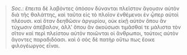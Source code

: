 

>  *Soc.*: ἔπειτα δὲ λαβόντες ὁπόσον δύνανται πλεῖστον ἄγουσιν αὐτὸν διὰ τῆς θαλάττης, καὶ ταῦτα εἰς τὸ πλοῖον ἐνθέμενοι ἐν ᾧπερ αὐτοὶ πλέουσι. καὶ ὅταν δεηθῶσιν ἀργυρίου, οὐκ εἰκῇ αὐτὸν ὅπου ἂν τύχωσιν ἀπέβαλον, ἀλλ' ὅπου ἂν ἀκούσωσι τιμᾶσθαί τε μάλιστα τὸν σῖτον καὶ περὶ πλείστου αὐτὸν ποιῶνται οἱ ἄνθρωποι, τούτοις αὐτὸν ἄγοντες παραδιδόασι. καὶ ὁ σὸς δὲ πατὴρ οὕτω πως ἔοικε φιλογέωργος εἶναι.